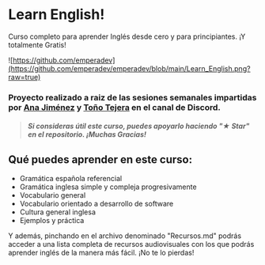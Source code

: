 # Learn English!
Curso completo para aprender Inglés desde cero y para principiantes. ¡Y totalmente Gratis!

![https://github.com/emperadev](https://github.com/emperadev/emperadev/blob/main/Learn_English.png?raw=true)

### Proyecto realizado a raiz de las sesiones semanales impartidas por <a href="https://github.com/AnaDJmzP">Ana Jiménez</a> y <a href="https://github.com/emperadev">Toño Tejera</a> en el canal de Discord. 

> ##### Si consideras útil este curso, puedes apoyarlo haciendo "★ Star" en el repositorio. ¡Muchas Gracias!

## Qué puedes aprender en este curso:

  - Gramática española referencial
  - Gramática inglesa simple y compleja progresivamente
  - Vocabulario general
  - Vocabulario orientado a desarrollo de software
  - Cultura general inglesa
  - Ejemplos y práctica

Y además, pinchando en el archivo denominado "Recursos.md" podrás acceder a una lista completa de recursos audiovisuales con los que podrás aprender inglés de la manera más fácil. ¡No te lo pierdas!
